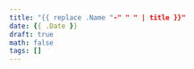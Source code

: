 ```yaml
---
title: "{{ replace .Name "-" " " | title }}"
date: {{ .Date }}
draft: true
math: false
tags: []
---
```

